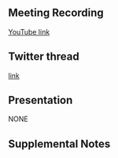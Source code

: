 ## Meeting Recording

[YouTube link](https://www.youtube.com/watch?v=wZl5PTbm6AU)

## Twitter thread

[link](https://twitter.com/Orthogonal_Lab/status/1482440762537172995)

## Presentation

NONE

## Supplemental Notes
